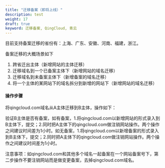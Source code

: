 ```yaml
---
title: "迁移备案（即将上线）"
description: test
weight: 17
draft: true
keyword: 迁移备案, QingCloud, 青云
---
```


目前支持备案迁移的省份有：上海、广东、安徽、河南、福建，浙江。

备案迁移的大概场景如下

1. 跨省迁出主体（新增网站的主体迁移）
2. 迁移域名到一个已备案主体下（新增网站的域名迁移）
3. 迁移域名到未备案主体下（新增备案的域名迁移）
4. 将一个主体的某网站下的域名拆分到新增的网站下（新增网站的域名迁移）

#### 操作步骤

将qingcloud.com域名从A主体迁移到B主体，操作如下：

验证B主体是否有备案，如有备案，1.将qingcloud.com以新增网站的形式录入到B主体下，提交；2.同时把A主体下的qingcloud.com做注销网站操作。两个操作之间建议时间差为1小时。如无备案，1.将qingcloud.com以新增备案的形式录入到B主体下，提交；2.同时把A主体下的qingcloud.com做注销网站操作。两个操作之间建议时间差为1小时。

注意事项：如qingcloud.com和其他多个域名一起备案在一个网站备案号下，第二步操作不要注销网站而是做变更备案，去掉qingcloud.com域名。

